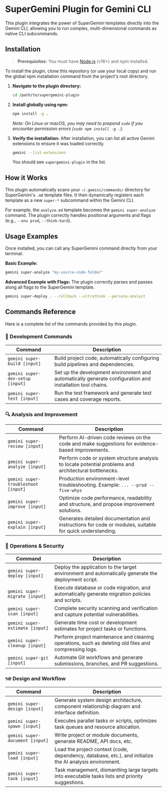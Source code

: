 # SuperGemini Plugin for Gemini CLI

This plugin integrates the power of SuperGemini templates directly into the Gemini CLI, allowing you to run complex, multi-dimensional commands as native CLI subcommands.

## Installation

> **Prerequisites:** You must have [Node.js](https://nodejs.org/) (v18+) and npm installed.

To install the plugin, clone this repository (or use your local copy) and run the global npm installation command from the project's root directory.

1.  **Navigate to the plugin directory:**
    ```bash
    cd /path/to/supergemini-plugin
    ```

2.  **Install globally using npm:**
    ```bash
    npm install -g .
    ```
    *Note: On Linux or macOS, you may need to prepend `sudo` if you encounter permission errors (`sudo npm install -g .`).*

3.  **Verify the installation:**
    After installation, you can list all active Gemini extensions to ensure it was loaded correctly.
    ```bash
    gemini --list-extensions
    ```
    You should see `supergemini-plugin` in the list.

## How it Works

This plugin automatically scans your `~/.gemini/commands/` directory for SuperGemini's `.md` template files. It then dynamically registers each template as a new `super-*` subcommand within the Gemini CLI.

For example, the `analyze.md` template becomes the `gemini super-analyze` command. The plugin correctly handles positional arguments and flags (e.g., `--env prod`, `--think-hard`).

## Usage Examples

Once installed, you can call any SuperGemini command directly from your terminal.

**Basic Example:**
```bash
gemini super-analyze "my-source-code-folder"
```

**Advanced Example with Flags:**
The plugin correctly parses and passes along all flags to the SuperGemini template.
```bash
gemini super-deploy . --rollback --ultrathink --persona-analyst
```

## Commands Reference

Here is a complete list of the commands provided by this plugin.

### 🧠 Development Commands

| Command | Description |
| --- | --- |
| `gemini super-build [input]` | Build project code, automatically configuring build pipelines and dependencies. |
| `gemini super-dev-setup [input]` | Set up the development environment and automatically generate configuration and installation tool chains. |
| `gemini super-test [input]` | Run the test framework and generate test cases and coverage reports. |

### 🔍 Analysis and Improvement

| Command | Description |
| --- | --- |
| `gemini super-review [input]` | Perform AI-driven code reviews on the code and make suggestions for evidence-based improvements. |
| `gemini super-analyze [input]` | Perform code or system structure analysis to locate potential problems and architectural bottlenecks. |
| `gemini super-troubleshoot [input]` | Production environment-level troubleshooting. Example: `... --prod --five-whys` |
| `gemini super-improve [input]` | Optimize code performance, readability and structure, and propose improvement solutions. |
| `gemini super-explain [input]` | Generates detailed documentation and instructions for code or modules, suitable for quick understanding. |

### 🚀 Operations & Security

| Command | Description |
| --- | --- |
| `gemini super-deploy [input]` | Deploy the application to the target environment and automatically generate the deployment script. |
| `gemini super-migrate [input]` | Execute database or code migration, and automatically generate migration policies and scripts. |
| `gemini super-scan [input]` | Complete security scanning and verification and capture potential vulnerabilities. |
| `gemini super-estimate [input]` | Generate time cost or development estimates for project tasks or functions. |
| `gemini super-cleanup [input]` | Perform project maintenance and cleaning operations, such as deleting old files and compressing logs. |
| `gemini super-git [input]` | Automate Git workflows and generate submissions, branches, and PR suggestions. |

### ንድ Design and Workflow

| Command | Description |
| --- | --- |
| `gemini super-design [input]` | Generate system design architecture, component relationship diagram and interface definition. |
| `gemini super-spawn [input]` | Executes parallel tasks or scripts, optimizes task queues and resource allocation. |
| `gemini super-document [input]` | Write project or module documents, generate README, API docs, etc. |
| `gemini super-load [input]` | Load the project context (code, dependency, database, etc.), and initialize the AI ​​analysis environment. |
| `gemini super-task [input]` | Task management, dismantling large targets into executable tasks lists and priority suggestions. |

